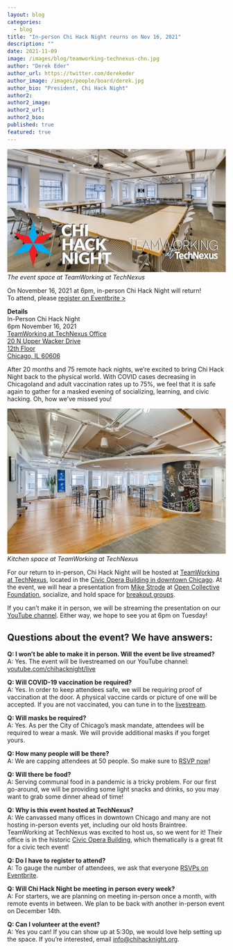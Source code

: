 ```yaml
---
layout: blog
categories: 
  - blog
title: "In-person Chi Hack Night reurns on Nov 16, 2021"
description: ""
date: 2021-11-09
image: /images/blog/teamworking-technexus-chn.jpg
author: "Derek Eder"
author_url: https://twitter.com/derekeder
author_image: /images/people/board/derek.jpg
author_bio: "President, Chi Hack Night"
author2: 
author2_image: 
author2_url: 
author2_bio: 
published: true
featured: true
---
```


<p class="text-center"><img src="/images/blog/teamworking-technexus-chn.jpg" alt="The event space at TeamWorking at TechNexus" class='img-responsive'/><br /><em>The event space at TeamWorking at TechNexus</em>
</p>

On November 16, 2021 at 6pm, in-person Chi Hack Night will return!<br />To attend, please [register on Eventbrite >](https://www.eventbrite.com/e/in-person-chi-hack-night-tickets-207988107027)

**Details**<br />
In-Person Chi Hack Night<br />
6pm November 16, 2021<br />
<a href='https://goo.gl/maps/xcdjbHx7PYsefjBh6' target="_blank">TeamWorking at TechNexus Office<br />
20 N Upper Wacker Drive<br />
12th Floor<br />
Chicago, IL 60606<br /></a>

After 20 months and 75 remote hack nights, we’re excited to bring Chi Hack Night back to the physical world. With COVID cases decreasing in Chicagoland and adult vaccination rates up to 75%, we feel that it is safe again to gather for a masked evening of socializing, learning, and civic hacking. Oh, how we’ve missed you!

<p class="text-center"><img src="/images/blog/teamworking-technexus-2.jpg" alt="Kitchen space at TeamWorking at TechNexus" class='img-responsive'/><br /><em>Kitchen space at TeamWorking at TechNexus</em>
</p>

For our return to in-person, Chi Hack Night will be hosted at [TeamWorking at TechNexus](https://teamworking.vc/), located in the [Civic Opera Building in downtown Chicago](https://goo.gl/maps/xcdjbHx7PYsefjBh6). At the event, we will hear a presentation from [Mike Strode](https://www.linkedin.com/in/mjstrode/) at [Open Collective Foundation](https://www.opencollective.foundation/), socialize, and hold space for [breakout groups](https://chihacknight.org/breakouts.html). 

If you can’t make it in person, we will be streaming the presentation on our [YouTube channel](https://www.youtube.com/chihacknight/live). Either way, we hope to see you at 6pm on Tuesday!


## Questions about the event? We have answers:

**Q: I won’t be able to make it in person. Will the event be live streamed?**<br />
A: Yes. The event will be livestreamed on our YouTube channel: [youtube.com/chihacknight/live](https://www.youtube.com/chihacknight/live)

**Q: Will COVID-19 vaccination be required?**<br />
A: Yes. In order to keep attendees safe, we will be requiring proof of vaccination at the door. A physical vaccine cards or picture of one will be accepted. If you are not vaccinated, you can tune in to the [livestream](https://www.youtube.com/chihacknight/live).

**Q: Will masks be required?**<br />
A: Yes. As per the City of Chicago’s mask mandate, attendees will be required to wear a mask. We will provide additional masks if you forget yours.

**Q: How many people will be there?**<br />
A: We are capping attendees at 50 people. So make sure to [RSVP now](https://www.eventbrite.com/e/in-person-chi-hack-night-tickets-207988107027)!

**Q: Will there be food?**<br />
A: Serving communal food in a pandemic is a tricky problem. For our first go-around, we will be providing some light snacks and drinks, so you may want to grab some dinner ahead of time!

**Q: Why is this event hosted at TechNexus?**<br />
A: We canvassed many offices in downtown Chicago and many are not hosting in-person events yet, including our old hosts Braintree. TeamWorking at TechNexus was excited to host us, so we went for it! Their office is in the historic [Civic Opera Building](https://civicoperachicago.com), which thematically is a great fit for a civic tech event!

**Q: Do I have to register to attend?**<br />
A: To gauge the number of attendees, we ask that everyone [RSVPs on Eventbrite](https://www.eventbrite.com/e/in-person-chi-hack-night-tickets-207988107027).

**Q: Will Chi Hack Night be meeting in person every week?**<br />
A: For starters, we are planning on meeting in-person once a month, with remote events in between. We plan to be back with another in-person event on December 14th.

**Q: Can I volunteer at the event?**<br />
A: Yes you can! If you can show up at 5:30p, we would love help setting up the space. If you’re interested, email [info@chihacknight.org](mailto:info@chihacknight.org).
